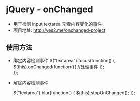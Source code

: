 jQuery - onChanged
=========
  * 用于检测 input textarea 元素内容变化的事件。
  * 项目地址: http://yes2.me/onchanged-project

使用方法
---------
  - 绑定内容检测事件
		$("textarea").focus(function() {
			$(this).onChanged(function(){
				//处理事件
			}); 	
		});
  - 解除内容检测事件

	$("textarea").blur(function() {
		$(this).stopOnChanged();
	});
